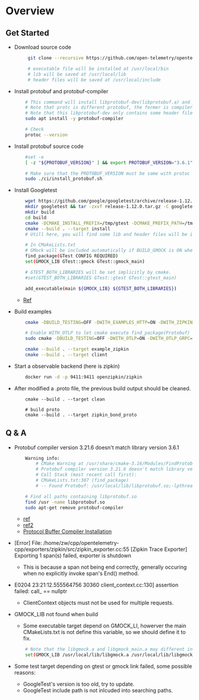# Overview

## Get Started

* Download source code
    ```bash
         git clone --recursive https://github.com/open-telemetry/opentelemetry-cpp

         # executable file will be installed at /usr/local/bin
         # lib will be saved at /usr/local/lib
         # header files will be saved at /usr/local/include
    ```

* Install protobuf and protobuf-compiler
    ```bash
        # This command will install libprotobuf-dev(libprotobuf.a) and protobuf-compiler(protoc)
        # Note that protc is different protobuf, the former is compiler, the later is lib
        # Note that this libprotobuf-dev only contains some header files, link needs source file (implementation)
        sudo apt install -y protobuf-compiler

        # Check
        protoc --version
    ```
* Install protobuf source code
    ```bash
        #set -e
        [ -z "${PROTOBUF_VERSION}" ] && export PROTOBUF_VERSION="3.6.1"

        # Make sure that the PROTOBUF_VERSION must be same with protoc and libprotcbuf.a
        sudo ./ci/install_protobuf.sh
    ```

* Install Googletest
    ```bash
        wget https://github.com/google/googletest/archive/release-1.12.0.tar.gz
        mkdir googletest && tar -zxvf release-1.12.0.tar.gz -C googletest --strip-components=1
        mkdir build
        cd build
        cmake -DCMAKE_INSTALL_PREFIX=/tmp/gtest -DCMAKE_PREFIX_PATH=/tmp/gtest ..
        cmake --build . --target install
        # Utill here, you will find some lib and header files will be installed at /tmp/gtest

        # In CMakeLists.txt
        # GMock will be included automatically if BUILD_GMOCK is ON when build GTest
        find_package(GTest CONFIG REQUIRED)
        set(GMOCK_LIB GTest::gmock GTest::gmock_main)

        # GTEST_BOTH_LIBRARIES will be set implicitly by cmake.
        #set(GTEST_BOTH_LIBRARIES GTest::gtest GTest::gtest_main)

        add_executable(main ${GMOCK_LIB} ${GTEST_BOTH_LIBRARIES})

    ```
    * [Ref](https://stackoverflow.com/questions/49736336/cmake-is-unable-to-find-packages-of-gmock)

* Build examples
    ```bash
        cmake -DBUILD_TESTING=OFF -DWITH_EXAMPLES_HTTP=ON -DWITH_ZIPKIN=ON ..

        # Enable WITH_OTLP to let cmake execute find_package(Protobuf)
        sudo cmake -DBUILD_TESTING=OFF -DWITH_OTLP=ON -DWITH_OTLP_GRPC=ON ..

        cmake --build . --target example_zipkin 
        cmake --build . --target client
    ```

* Start a observable backend (here is zipkin)
    ```bash
        docker run -d -p 9411:9411 openzipkin/zipkin
    ```

* After modified a .proto file, the previous build output should be cleaned.
    ```
        cmake --build . --target clean
        
        # build proto
        cmake --build . --target zipkin_bond_proto
    ```
## Q & A
* Protobuf compiler version 3.21.6 doesn't match library version 3.6.1
    ```bash
        Warning info:
            # CMake Warning at /usr/share/cmake-3.16/Modules/FindProtobuf.cmake:499 (message):
            # Protobuf compiler version 3.21.6 doesn't match library version 3.6.1
            # Call Stack (most recent call first):
            # CMakeLists.txt:307 (find_package)
            # -- Found Protobuf: /usr/local/lib/libprotobuf.so;-lpthread (found version "3.6.1") 

        # Find all paths containing libprotobuf.so
        find /usr -name libprotobuf.so 
        sudo apt-get remove protobuf-compiler
    ```
    * [ref](https://stackoverflow.com/questions/56704546/protobuf-compiler-version-doesnt-match-library-version-3-6-1-when-not-using-s)
    * [ref2](https://www.linuxquestions.org/questions/linux-newbie-8/protobuf-compiler-version-3-0-0-doesn%27t-match-library-version-2-6-1-aspera-transfer-sdk-4175684062/)
    * [Protocol Buffer Compiler Installation](https://grpc.io/docs/protoc-installation/)

* [Error] File: /home/zw/cpp/opentelemetry-cpp/exporters/zipkin/src/zipkin_exporter.cc:55 [Zipkin Trace Exporter] Exporting 1 span(s) failed, exporter is shutdown
    * This is because a span not being end correctly, generally occuring when no explicitly invoke span's End() method. 


* E0204 23:21:12.555564756   30360 client_context.cc:130]      assertion failed: call_ == nullptr
    * ClientContext objects must not be used for multiple requests.

* GMOCK_LIB not found when build
    * Some executable target depend on GMOCK_LI, howerver the main CMakeLists.txt is not define this variable, so we should define it to fix.
    ```bash
        # Note that the libgmock.a and libgmock_main.a may different int your environment.
        set(GMOCK_LIB /usr/local/lib/libgmock.a /usr/local/lib/libgmock_main.a)
    ```

* Some test target depending on gtest or gmock link failed, some possible reasons:
    * GoogleTest's version is too old, try to update.
    * GoogleTest include path is not inlcuded into searching paths.